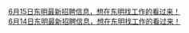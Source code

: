   
[6月15日东明最新招聘信息，想在东明找工作的看过来！](http://www.dianyue.me/archives/688/ajtan0udc4z60dpm/)  
[6月14日东明最新招聘信息，想在东明找工作的看过来！](http://www.dianyue.me/archives/682/epfelre2ljowm27u/)